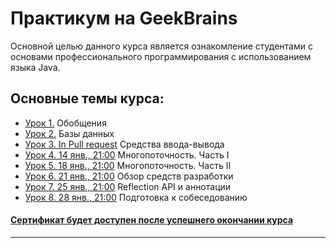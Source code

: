 # Практикум на GeekBrains
Основной целью данного курса является ознакомление студентами с основами профессионального программирования с использованием языка Java.

## Основные темы курса:
* [Урок 1.](https://github.com/zurbaevi/Java-Professional-level/tree/main/src/ru/geekbrains/lesson1) Обобщения
* [Урок 2.](https://github.com/zurbaevi/Java-Professional-level/tree/main/src/ru/geekbrains/lesson2) Базы данных
* [Урок 3. In Pull request](https://github.com/zurbaevi/Java-Professional-level/pull/3) Средства ввода-вывода
* [Урок 4. 14 янв., 21:00]() Многопоточность. Часть I
* [Урок 5. 18 янв., 21:00]() Многопоточность. Часть II
* [Урок 6. 21 янв., 21:00]() Обзор средств разработки
* [Урок 7. 25 янв., 21:00]() Reflection API и аннотации
* [Урок 8. 28 янв., 21:00]() Подготовка к собеседованию
#### [Сертификат будет доступен после успешнего окончании курса]()
____
